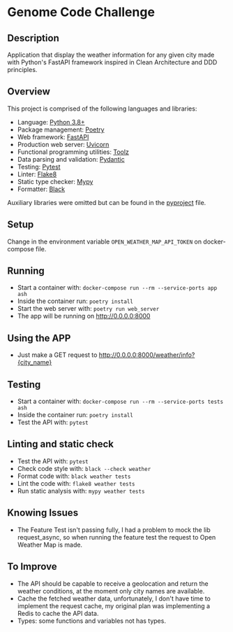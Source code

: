 # Genome Code Challenge

## Description

 Application that display the weather information for any given city made with Python's FastAPI framework inspired in Clean Architecture and DDD principles.

## Overview

This project is comprised of the following languages and libraries:

* Language: [Python 3.8+](https://www.python.org/)
* Package management: [Poetry](https://python-poetry.org/)
* Web framework: [FastAPI](https://fastapi.tiangolo.com/)
* Production web server: [Uvicorn](http://www.uvicorn.org/)
* Functional programming utilities: [Toolz](https://toolz.readthedocs.io/en/latest/)
* Data parsing and validation: [Pydantic](https://pydantic-docs.helpmanual.io/)
* Testing: [Pytest](https://docs.pytest.org/en/latest/)
* Linter: [Flake8](https://flake8.pycqa.org/en/latest/)
* Static type checker: [Mypy](https://mypy.readthedocs.io/en/stable/index.html)
* Formatter: [Black](https://github.com/psf/black)

Auxiliary libraries were omitted but can be found in the [pyproject](https://github.com/gustavorodarte/weather-api/blob/master/pyproject.toml) file.


## Setup

Change in the environment variable `OPEN_WEATHER_MAP_API_TOKEN` on docker-compose file.

## Running

* Start a container with: `docker-compose run --rm --service-ports app ash`
* Inside the container run: `poetry install`
* Start the web server with: `poetry run web_server`
* The app will be running on http://0.0.0.0:8000

## Using the APP

* Just make a  GET request to http://0.0.0.0:8000/weather/info?{city_name}

## Testing

* Start a container with: `docker-compose run --rm --service-ports tests ash`
* Inside the container run: `poetry install`
* Test the API with: `pytest`


## Linting and static check

* Test the API with: `pytest`
* Check code style with: `black --check weather`
* Format code with: `black weather tests`
* Lint the code with: `flake8 weather tests`
* Run static analysis with: `mypy weather tests`


## Knowing Issues

* The Feature Test isn't passing fully, I had a problem to mock the lib request_async, so when running the feature test the request to Open Weather Map is made.

## To Improve

* The API should be capable to receive a geolocation and return the weather conditions, at the moment only city names are available.
* Cache the fetched weather data, unfortunately, I don't have time to implement the request cache, my original plan was implementing a Redis to cache the API data.
* Types: some functions and variables not has types.


